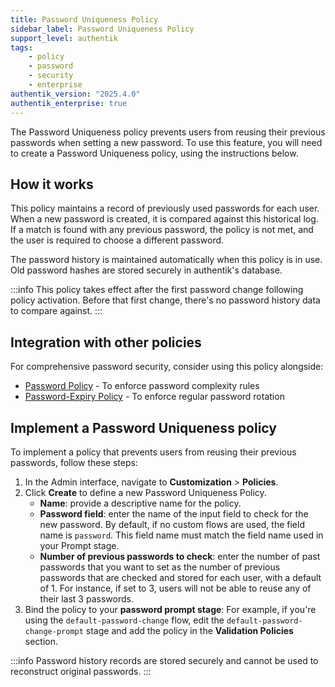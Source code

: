 ```yaml
---
title: Password Uniqueness Policy
sidebar_label: Password Uniqueness Policy
support_level: authentik
tags:
    - policy
    - password
    - security
    - enterprise
authentik_version: "2025.4.0"
authentik_enterprise: true
---
```


The Password Uniqueness policy prevents users from reusing their previous passwords when setting a new password. To use this feature, you will need to create a Password Uniqueness policy, using the instructions below.

## How it works

This policy maintains a record of previously used passwords for each user. When a new password is created, it is compared against this historical log. If a match is found with any previous password, the policy is not met, and the user is required to choose a different password.

The password history is maintained automatically when this policy is in use. Old password hashes are stored securely in authentik's database.

:::info
This policy takes effect after the first password change following policy activation. Before that first change, there's no password history data to compare against.
:::

## Integration with other policies

For comprehensive password security, consider using this policy alongside:

- [Password Policy](./index.md#password-policy) - To enforce password complexity rules
- [Password-Expiry Policy](./index.md#password-expiry-policy) - To enforce regular password rotation

## Implement a Password Uniqueness policy

To implement a policy that prevents users from reusing their previous passwords, follow these steps:

1. In the Admin interface, navigate to **Customization** > **Policies**.
2. Click **Create** to define a new Password Uniqueness Policy.
    - **Name**: provide a descriptive name for the policy.
    - **Password field**: enter the name of the input field to check for the new password. By default, if no custom flows are used, the field name is `password`. This field name must match the field name used in your Prompt stage.
    - **Number of previous passwords to check**: enter the number of past passwords that you want to set as the number of previous passwords that are checked and stored for each user, with a default of 1. For instance, if set to 3, users will not be able to reuse any of their last 3 passwords.
3. Bind the policy to your **password prompt stage**: For example, if you're using the `default-password-change` flow, edit the `default-password-change-prompt` stage and add the policy in the **Validation Policies** section.

:::info
Password history records are stored securely and cannot be used to reconstruct original passwords.
:::
